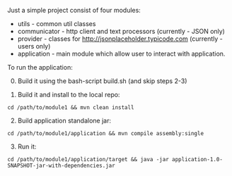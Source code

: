 Just a simple project consist of four modules:
- utils - common util classes
- communicator - http client and text processors (currently - JSON only)
- provider - classes for http://jsonplaceholder.typicode.com (currently - users only)
- application - main module which allow user to interact with application.

To run the application:

  0. Build it using the bash-script build.sh (and skip steps 2-3)

  1. Build it and install to the local repo:

  `cd /path/to/module1 && mvn clean install`

  2. Build application standalone jar:

  `cd /path/to/module1/application && mvn compile assembly:single`

  3. Run it:

  `cd /path/to/module1/application/target && java -jar application-1.0-SNAPSHOT-jar-with-dependencies.jar`
